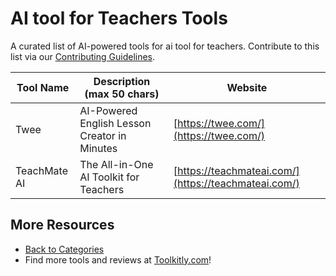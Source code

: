 # AI tool for Teachers Tools

A curated list of AI-powered tools for ai tool for teachers. Contribute to this list via our [Contributing Guidelines](https://github.com/ToolkitlyAI/awesome-ai-tools/blob/master/CONTRIBUTING.md).

| Tool Name | Description (max 50 chars) | Website |
|-----------|----------------------------|---------|
| Twee | AI-Powered English Lesson Creator in Minutes | [https://twee.com/](https://twee.com/) |
| TeachMate AI | The All-in-One AI Toolkit for Teachers | [https://teachmateai.com/](https://teachmateai.com/) |

## More Resources
- [Back to Categories](https://github.com/ToolkitlyAI/awesome-ai-tools/blob/master/README.md)
- Find more tools and reviews at [Toolkitly.com](https://toolkitly.com)!
